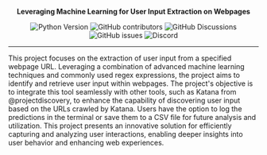 <p align="center">
  <a style="font-weight: bold;">Leveraging Machine Learning for User Input Extraction on Webpages</a>
</p>

<p align="center">
  <img src="https://img.shields.io/badge/Python-3.10-blue.svg" alt="Python Version">
  <img alt="GitHub contributors" src="https://img.shields.io/github/contributors/UncoveredTensor/xprobe">
  <img alt="GitHub Discussions" src="https://img.shields.io/github/discussions/UncoveredTensor/xprobe">
  <img alt="GitHub issues" src="https://img.shields.io/github/issues/UncoveredTensor/xprobe">
  <img alt="Discord" src="https://img.shields.io/discord/1126322560393560204">
</p>

---

This project focuses on the extraction of user input from a specified webpage URL. Leveraging a combination of advanced machine learning techniques and commonly used regex expressions, the project aims to identify and retrieve user input within webpages. The project's objective is to integrate this tool seamlessly with other tools, such as Katana from @projectdiscovery, to enhance the capability of discovering user input based on the URLs crawled by Katana. Users have the option to log the predictions in the terminal or save them to a CSV file for future analysis and utilization. This project presents an innovative solution for efficiently capturing and analyzing user interactions, enabling deeper insights into user behavior and enhancing web experiences.
